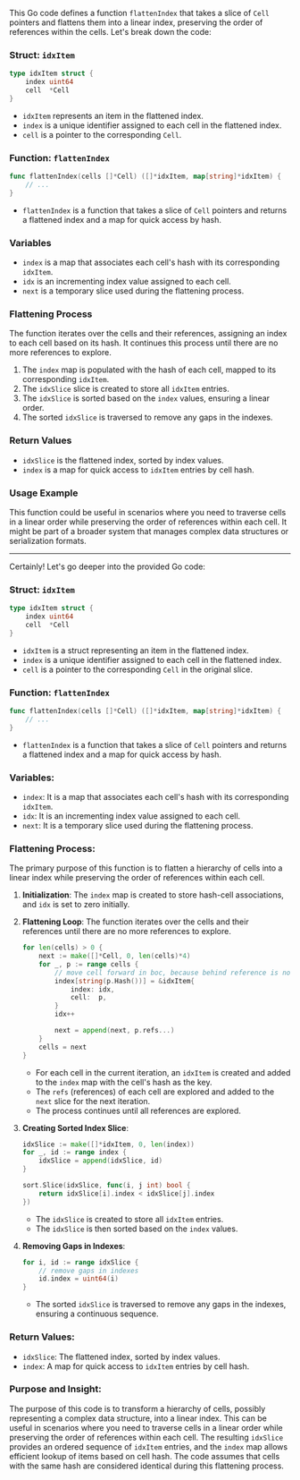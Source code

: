 This Go code defines a function `flattenIndex` that takes a slice of `Cell` pointers and flattens them into a linear index, preserving the order of references within the cells. Let's break down the code:

### Struct: `idxItem`

```go
type idxItem struct {
	index uint64
	cell  *Cell
}
```

- `idxItem` represents an item in the flattened index.
- `index` is a unique identifier assigned to each cell in the flattened index.
- `cell` is a pointer to the corresponding `Cell`.

### Function: `flattenIndex`

```go
func flattenIndex(cells []*Cell) ([]*idxItem, map[string]*idxItem) {
    // ...
}
```

- `flattenIndex` is a function that takes a slice of `Cell` pointers and returns a flattened index and a map for quick access by hash.

### Variables

- `index` is a map that associates each cell's hash with its corresponding `idxItem`.
- `idx` is an incrementing index value assigned to each cell.
- `next` is a temporary slice used during the flattening process.

### Flattening Process

The function iterates over the cells and their references, assigning an index to each cell based on its hash. It continues this process until there are no more references to explore.

1. The `index` map is populated with the hash of each cell, mapped to its corresponding `idxItem`.
2. The `idxSlice` slice is created to store all `idxItem` entries.
3. The `idxSlice` is sorted based on the `index` values, ensuring a linear order.
4. The sorted `idxSlice` is traversed to remove any gaps in the indexes.

### Return Values

- `idxSlice` is the flattened index, sorted by index values.
- `index` is a map for quick access to `idxItem` entries by cell hash.

### Usage Example

This function could be useful in scenarios where you need to traverse cells in a linear order while preserving the order of references within each cell. It might be part of a broader system that manages complex data structures or serialization formats.


***


Certainly! Let's go deeper into the provided Go code:

### Struct: `idxItem`

```go
type idxItem struct {
    index uint64
    cell  *Cell
}
```

- `idxItem` is a struct representing an item in the flattened index.
- `index` is a unique identifier assigned to each cell in the flattened index.
- `cell` is a pointer to the corresponding `Cell` in the original slice.

### Function: `flattenIndex`

```go
func flattenIndex(cells []*Cell) ([]*idxItem, map[string]*idxItem) {
    // ...
}
```

- `flattenIndex` is a function that takes a slice of `Cell` pointers and returns a flattened index and a map for quick access by hash.

### Variables:

- `index`: It is a map that associates each cell's hash with its corresponding `idxItem`.
- `idx`: It is an incrementing index value assigned to each cell.
- `next`: It is a temporary slice used during the flattening process.

### Flattening Process:

The primary purpose of this function is to flatten a hierarchy of cells into a linear index while preserving the order of references within each cell.

1. **Initialization**: The `index` map is created to store hash-cell associations, and `idx` is set to zero initially.

2. **Flattening Loop**: The function iterates over the cells and their references until there are no more references to explore.

    ```go
    for len(cells) > 0 {
        next := make([]*Cell, 0, len(cells)*4)
        for _, p := range cells {
            // move cell forward in boc, because behind reference is not allowed
            index[string(p.Hash())] = &idxItem{
                index: idx,
                cell:  p,
            }
            idx++

            next = append(next, p.refs...)
        }
        cells = next
    }
    ```

    - For each cell in the current iteration, an `idxItem` is created and added to the `index` map with the cell's hash as the key.
    - The `refs` (references) of each cell are explored and added to the `next` slice for the next iteration.
    - The process continues until all references are explored.

3. **Creating Sorted Index Slice**:
    ```go
    idxSlice := make([]*idxItem, 0, len(index))
    for _, id := range index {
        idxSlice = append(idxSlice, id)
    }

    sort.Slice(idxSlice, func(i, j int) bool {
        return idxSlice[i].index < idxSlice[j].index
    })
    ```

    - The `idxSlice` is created to store all `idxItem` entries.
    - The `idxSlice` is then sorted based on the `index` values.

4. **Removing Gaps in Indexes**:
    ```go
    for i, id := range idxSlice {
        // remove gaps in indexes
        id.index = uint64(i)
    }
    ```

    - The sorted `idxSlice` is traversed to remove any gaps in the indexes, ensuring a continuous sequence.

### Return Values:

- `idxSlice`: The flattened index, sorted by index values.
- `index`: A map for quick access to `idxItem` entries by cell hash.

### Purpose and Insight:

The purpose of this code is to transform a hierarchy of cells, possibly representing a complex data structure, into a linear index. This can be useful in scenarios where you need to traverse cells in a linear order while preserving the order of references within each cell. The resulting `idxSlice` provides an ordered sequence of `idxItem` entries, and the `index` map allows efficient lookup of items based on cell hash. The code assumes that cells with the same hash are considered identical during this flattening process.

